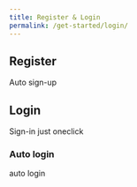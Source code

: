 ```yaml
---
title: Register & Login
permalink: /get-started/login/
---
```


## Register

Auto sign-up

## Login

Sign-in just oneclick

### Auto login

auto login
